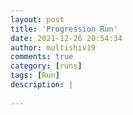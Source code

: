 ```yaml
---
layout: post
title: 'Progression Run'
date: 2021-12-26 20:54:34
author: multishiv19
comments: true
category: [runs]
tags: [Run]
description: |
    
---
```





<div width='100%' class='strava-embed-placeholder' data-embed-type='activity' data-embed-id='6427982683'></div>
<script src='https://strava-embeds.com/embed.js'></script>
